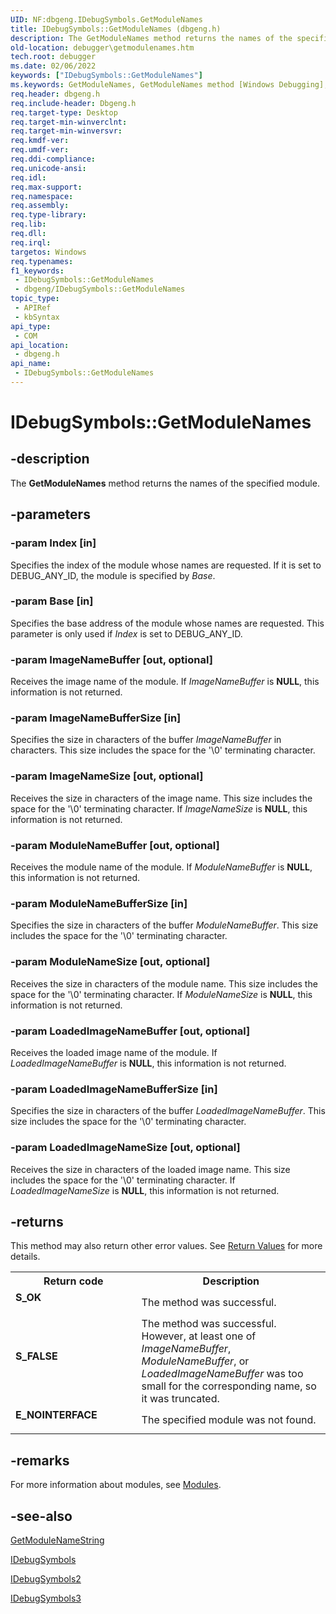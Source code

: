 ```yaml
---
UID: NF:dbgeng.IDebugSymbols.GetModuleNames
title: IDebugSymbols::GetModuleNames (dbgeng.h)
description: The GetModuleNames method returns the names of the specified module. This method belongs to the IDebugSymbols interface.
old-location: debugger\getmodulenames.htm
tech.root: debugger
ms.date: 02/06/2022
keywords: ["IDebugSymbols::GetModuleNames"]
ms.keywords: GetModuleNames, GetModuleNames method [Windows Debugging], GetModuleNames method [Windows Debugging],IDebugSymbols interface, GetModuleNames method [Windows Debugging],IDebugSymbols2 interface, GetModuleNames method [Windows Debugging],IDebugSymbols3 interface, IDebugSymbols interface [Windows Debugging],GetModuleNames method, IDebugSymbols.GetModuleNames, IDebugSymbols2 interface [Windows Debugging],GetModuleNames method, IDebugSymbols2::GetModuleNames, IDebugSymbols3 interface [Windows Debugging],GetModuleNames method, IDebugSymbols3::GetModuleNames, IDebugSymbols::GetModuleNames, IDebugSymbols_b200104b-e0e6-4470-80f9-d6904c346737.xml, dbgeng/IDebugSymbols2::GetModuleNames, dbgeng/IDebugSymbols3::GetModuleNames, dbgeng/IDebugSymbols::GetModuleNames, debugger.getmodulenames
req.header: dbgeng.h
req.include-header: Dbgeng.h
req.target-type: Desktop
req.target-min-winverclnt: 
req.target-min-winversvr: 
req.kmdf-ver: 
req.umdf-ver: 
req.ddi-compliance: 
req.unicode-ansi: 
req.idl: 
req.max-support: 
req.namespace: 
req.assembly: 
req.type-library: 
req.lib: 
req.dll: 
req.irql: 
targetos: Windows
req.typenames: 
f1_keywords:
 - IDebugSymbols::GetModuleNames
 - dbgeng/IDebugSymbols::GetModuleNames
topic_type:
 - APIRef
 - kbSyntax
api_type:
 - COM
api_location:
 - dbgeng.h
api_name:
 - IDebugSymbols::GetModuleNames
---
```


# IDebugSymbols::GetModuleNames


## -description

The <b>GetModuleNames</b> method returns the names of the specified module.

## -parameters

### -param Index [in]


Specifies the index of the module whose names are requested.  If it is set to DEBUG_ANY_ID, the module is specified by <i>Base</i>.

### -param Base [in]


Specifies the base address of the module whose names are requested.  This parameter is only used if <i>Index</i> is set to DEBUG_ANY_ID.

### -param ImageNameBuffer [out, optional]


Receives the image name of the module.  If <i>ImageNameBuffer</i> is <b>NULL</b>, this information is not returned.

### -param ImageNameBufferSize [in]


Specifies the size in characters of the buffer <i>ImageNameBuffer</i> in characters. This size includes the space for the '\0' terminating character.

### -param ImageNameSize [out, optional]


Receives the size in characters of the image name. This size includes the space for the '\0' terminating character. If <i>ImageNameSize</i> is <b>NULL</b>, this information is not returned.

### -param ModuleNameBuffer [out, optional]


Receives the module name of the module.  If <i>ModuleNameBuffer</i> is <b>NULL</b>, this information is not returned.

### -param ModuleNameBufferSize [in]


Specifies the size in characters of the buffer <i>ModuleNameBuffer</i>. This size includes the space for the '\0' terminating character.

### -param ModuleNameSize [out, optional]


Receives the size in characters of the module name. This size includes the space for the '\0' terminating character. If <i>ModuleNameSize</i> is <b>NULL</b>, this information is not returned.

### -param LoadedImageNameBuffer [out, optional]


Receives the loaded image name of the module.  If <i>LoadedImageNameBuffer</i> is <b>NULL</b>, this information is not returned.

### -param LoadedImageNameBufferSize [in]


Specifies the size in characters of the buffer <i>LoadedImageNameBuffer</i>. This size includes the space for the '\0' terminating character.

### -param LoadedImageNameSize [out, optional]


Receives the size in characters of the loaded image name. This size includes the space for the '\0' terminating character. If <i>LoadedImageNameSize</i> is <b>NULL</b>, this information is not returned.

## -returns

This method may also return other error values.  See <a href="/windows-hardware/drivers/debugger/hresult-values">Return Values</a> for more details.

<table>
<tr>
<th>Return code</th>
<th>Description</th>
</tr>
<tr>
<td width="40%">
<dl>
<dt><b>S_OK</b></dt>
</dl>
</td>
<td width="60%">
The method was successful.

</td>
</tr>
<tr>
<td width="40%">
<dl>
<dt><b>S_FALSE</b></dt>
</dl>
</td>
<td width="60%">
The method was successful. However, at least one of <i>ImageNameBuffer</i>, <i>ModuleNameBuffer</i>, or <i>LoadedImageNameBuffer</i> was too small for the corresponding name, so it was truncated.

</td>
</tr>
<tr>
<td width="40%">
<dl>
<dt><b>E_NOINTERFACE</b></dt>
</dl>
</td>
<td width="60%">
The specified module was not found.

</td>
</tr>
</table>

## -remarks

For more information about modules, see <a href="/windows-hardware/drivers/debugger/modules">Modules</a>.

## -see-also

<a href="/windows-hardware/drivers/ddi/dbgeng/nf-dbgeng-idebugsymbols3-getmodulenamestring">GetModuleNameString</a>



<a href="/windows-hardware/drivers/ddi/dbgeng/nn-dbgeng-idebugsymbols">IDebugSymbols</a>



<a href="/windows-hardware/drivers/ddi/dbgeng/nn-dbgeng-idebugsymbols2">IDebugSymbols2</a>



<a href="/windows-hardware/drivers/ddi/dbgeng/nn-dbgeng-idebugsymbols3">IDebugSymbols3</a>

